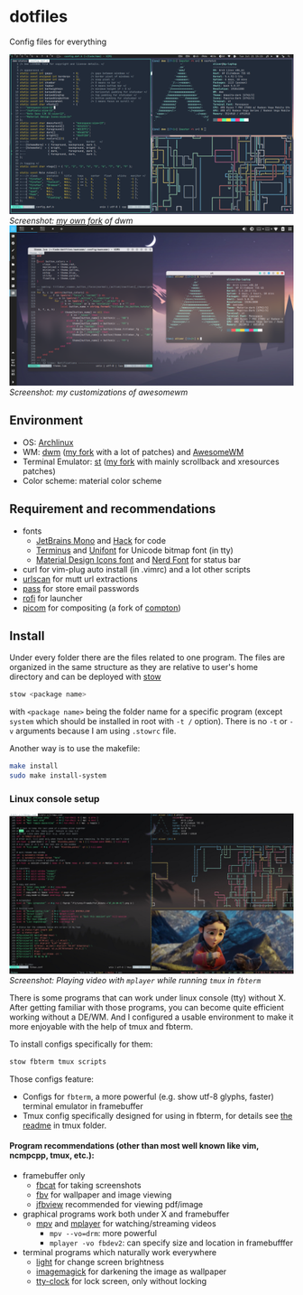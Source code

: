 # dotfiles
Config files for everything

![](https://github.com/OliverLew/oliverlew.github.io/blob/pictures/dwm.png?raw=true)
*Screenshot: [my own fork](https://github.com/OliverLew/dwm) of dwm*
![](https://github.com/OliverLew/oliverlew.github.io/blob/pictures/awesomewm.png?raw=true)
*Screenshot: my customizations of awesomewm*

## Environment

- OS: [Archlinux](http://www.archlinux.org/)
- WM: [dwm](https://dwm.suckless.org/) ([my fork](https://github.com/OliverLew/dwm) with a lot of patches) and [AwesomeWM](https://awesomewm.org/)
- Terminal Emulator: [st](https://st.suckless.org/) ([my fork](https://github.com/OliverLew/st) with mainly scrollback and xresources patches)
- Color scheme: material color scheme

## Requirement and recommendations

- fonts
  - [JetBrains Mono](https://github.com/JetBrains/JetBrainsMono) and [Hack](https://github.com/source-foundry/Hack) for code
  - [Terminus](https://github.com/powerline/fonts/tree/master/Terminus/PSF) and [Unifont](http://unifoundry.com/unifont/index.html) for Unicode bitmap font (in tty)
  - [Material Design Icons font](https://github.com/templarian/MaterialDesign/) and [Nerd Font](https://nerdfonts.com) for status bar
- curl for vim-plug auto install (in .vimrc) and a lot other scripts
- [urlscan](https://github.com/firecat53/urlscan) for mutt url extractions
- [pass](https://www.passwordstore.org/) for store email passwords
- [rofi](https://github.com/davatorium/rofi) for launcher
- [picom](https://github.com/yshui/picom) for compositing (a fork of [compton](https://github.com/chjj/compton))

## Install

Under every folder there are the files related to one program.
The files are organized in the same structure as they are relative to user's home directory
and can be deployed with [stow](https://www.gnu.org/software/stow/)

```sh
stow <package name>
```

with `<package name>` being the folder name for a specific program (except `system` which
should be installed in root with `-t /` option).
There is no `-t` or `-v` arguments because I am using `.stowrc` file.

Another way is to use the makefile:

```sh
make install
sudo make install-system
```

### Linux console setup

![test](https://github.com/OliverLew/oliverlew.github.io/blob/pictures/fbterm.png?raw=true)
*Screenshot: Playing video with `mplayer` while running `tmux` in `fbterm`*

There is some programs that can work under linux console (tty) without X. After getting
familiar with those programs, you can become quite efficient working without a DE/WM.
And I configured a usable environment to make it more enjoyable with the help of tmux and
fbterm.

To install configs specifically for them:

```sh
stow fbterm tmux scripts
```

Those configs feature:

- Configs for `fbterm`, a more powerful (e.g. show utf-8 glyphs, faster) terminal emulator in framebuffer
- Tmux config specifically designed for using in fbterm, for details see [the readme](tmux/) in tmux folder.

#### Program recommendations (other than most well known like vim, ncmpcpp, tmux, etc.):
- framebuffer only
  - [fbcat](https://github.com/jwilk/fbcat) for taking screenshots
  - [fbv](https://github.com/godspeed1989/fbv) for wallpaper and image viewing
  - [jfbview](https://github.com/jichu4n/jfbview) recommended for viewing pdf/image
- graphical programs work both under X and framebuffer
  - [mpv](https://github.com/haikarainen/light) and [mplayer](mplayerhq.hu) for watching/streaming videos
    - `mpv --vo=drm`: more powerful
    - `mplayer -vo fbdev2`: can specify size and location in framebufffer
- terminal programs which naturally work everywhere
  - [light](https://github.com/haikarainen/light) for change screen brightness
  - [imagemagick](https://www.imagemagick.org/) for darkening the image as wallpaper
  - [tty-clock](https://github.com/xorg62/tty-clock) for lock screen, only without locking
